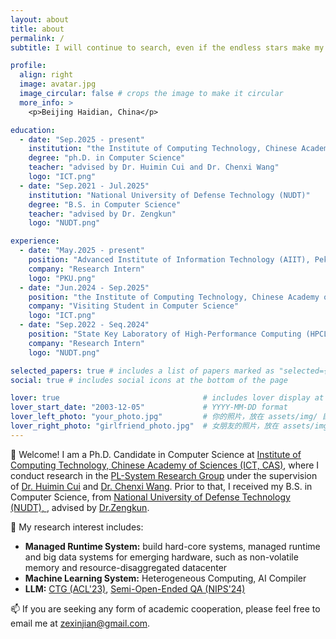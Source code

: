 ```yaml
---
layout: about
title: about
permalink: /
subtitle: I will continue to search, even if the endless stars make my search hopeless, even if I am alone.

profile:
  align: right
  image: avatar.jpg
  image_circular: false # crops the image to make it circular
  more_info: >
    <p>Beijing Haidian, China</p>

education:
  - date: "Sep.2025 - present"
    institution: "the Institute of Computing Technology, Chinese Academy of Sciences (ICT, CAS) "
    degree: "ph.D. in Computer Science"
    teacher: "advised by Dr. Huimin Cui and Dr. Chenxi Wang"
    logo: "ICT.png"
  - date: "Sep.2021 - Jul.2025"
    institution: "National University of Defense Technology (NUDT)"
    degree: "B.S. in Computer Science"
    teacher: "advised by Dr. Zengkun"
    logo: "NUDT.png"

experience:
  - date: "May.2025 - present"
    position: "Advanced Institute of Information Technology (AIIT), Peking University"
    company: "Research Intern"
    logo: "PKU.png"
  - date: "Jun.2024 - Sep.2025"
    position: "the Institute of Computing Technology, Chinese Academy of Sciences (ICT, CAS) "
    company: "Visiting Student in Computer Science"
    logo: "ICT.png"
  - date: "Sep.2022 - Seq.2024"
    position: "State Key Laboratory of High-Performance Computing (HPCL), NUDT"
    company: "Research Intern"
    logo: "NUDT.png"

selected_papers: true # includes a list of papers marked as "selected={true}"
social: true # includes social icons at the bottom of the page

lover: true                                # includes lover display at the bottom of the page
lover_start_date: "2003-12-05"             # YYYY-MM-DD format
lover_left_photo: "your_photo.jpg"         # 你的照片，放在 assets/img/ 目录下
lover_right_photo: "girlfriend_photo.jpg"  # 女朋友的照片，放在 assets/img/ 目录下
---
```


👋 Welcome! I am a Ph.D. Candidate in Computer Science at <a href="https://www.ict.ac.cn/">Institute of Computing Technology, Chinese Academy of Sciences (ICT, CAS)</a>, where I conduct research in the <a href="https://github.com/ICTPLSys">PL-System Research Group</a> under the supervision of <a href="https://cuihuimin.github.io/">Dr. Huimin Cui</a> and <a href="https://wangchenxi7.github.io/home/">Dr. Chenxi Wang</a>. Prior to that, I received my B.S. in Computer Science, from <a href="https://www.nudt.edu.cn/">National University of Defense Technology (NUDT), </a>, advised by <a href="">Dr.Zengkun</a>.

🤔 My research interest includes:
- <b>Managed Runtime System:</b> build hard-core systems, managed runtime and big data systems for emerging hardware, such as non-volatile memory and resource-disaggregated datacenter
- <b>Machine Learning System:</b> Heterogeneous Computing, AI Compiler
- <b>LLM:</b> <a href="https://aclanthology.org/2023.findings-acl.530/">CTG (ACL'23)</a>, <a href="https://dl.acm.org/doi/10.5555/3737916.3740736">Semi-Open-Ended QA (NIPS'24)</a>

📫 If you are seeking any form of academic cooperation, please feel free to email me at <a href="">zexinjian@gmail.com</a>.
